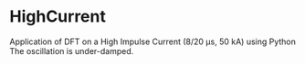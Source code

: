 # HighCurrent
Application of DFT on a High Impulse Current (8/20 μs, 50 kA) using Python
The oscillation is under-damped.
